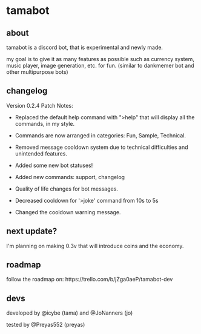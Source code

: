 # tamabot

<h2> about </h2>
tamabot is a discord bot, that is experimental and newly made.

my goal is to give it as many features as possible such as currency system, music player, image generation, etc. for fun.
(similar to dankmemer bot and other multipurpose bots)

<h2> changelog </h2>
Version 0.2.4 Patch Notes:

- Replaced the default help command with ">help" that will display all the commands, in my style.

- Commands are now arranged in categories: Fun, Sample, Technical.

- Removed message cooldown system due to technical difficulties and unintended features.

- Added some new bot statuses!

- Added new commands: support, changelog

- Quality of life changes for bot messages.

- Decreased cooldown for '>joke' command from 10s to 5s

- Changed the cooldown warning message.

<h2> next update? </h2>
I'm planning on making 0.3v that will introduce coins and the economy.

<h2> roadmap </h2>
follow the roadmap on: https://trello.com/b/jZga0aeP/tamabot-dev

<h2> devs </h2>
developed by @icybe (tama) and @JoNanners (jo)

tested by @Preyas552 (preyas)
